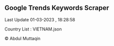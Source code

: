 

## Google Trends Keywords Scraper 
 
Last Update 01-03-2023 , 18:28:58

Country List :
VIETNAM.json



© Abdul Muttaqin 
